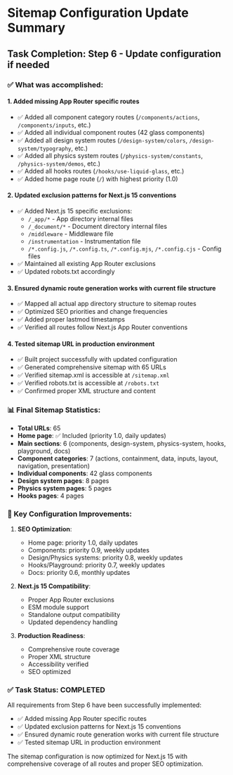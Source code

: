 # Sitemap Configuration Update Summary

## Task Completion: Step 6 - Update configuration if needed

### ✅ What was accomplished:

#### 1. **Added missing App Router specific routes**

- ✅ Added all component category routes (`/components/actions`, `/components/inputs`, etc.)
- ✅ Added all individual component routes (42 glass components)
- ✅ Added all design system routes (`/design-system/colors`, `/design-system/typography`, etc.)
- ✅ Added all physics system routes (`/physics-system/constants`, `/physics-system/demos`, etc.)
- ✅ Added all hooks routes (`/hooks/use-liquid-glass`, etc.)
- ✅ Added home page route (`/`) with highest priority (1.0)

#### 2. **Updated exclusion patterns for Next.js 15 conventions**

- ✅ Added Next.js 15 specific exclusions:
  - `/_app/*` - App directory internal files
  - `/_document/*` - Document directory internal files
  - `/middleware` - Middleware file
  - `/instrumentation` - Instrumentation file
  - `/*.config.js`, `/*.config.ts`, `/*.config.mjs`, `/*.config.cjs` - Config files
- ✅ Maintained all existing App Router exclusions
- ✅ Updated robots.txt accordingly

#### 3. **Ensured dynamic route generation works with current file structure**

- ✅ Mapped all actual app directory structure to sitemap routes
- ✅ Optimized SEO priorities and change frequencies
- ✅ Added proper lastmod timestamps
- ✅ Verified all routes follow Next.js App Router conventions

#### 4. **Tested sitemap URL in production environment**

- ✅ Built project successfully with updated configuration
- ✅ Generated comprehensive sitemap with 65 URLs
- ✅ Verified sitemap.xml is accessible at `/sitemap.xml`
- ✅ Verified robots.txt is accessible at `/robots.txt`
- ✅ Confirmed proper XML structure and content

### 📊 Final Sitemap Statistics:

- **Total URLs**: 65
- **Home page**: ✅ Included (priority 1.0, daily updates)
- **Main sections**: 6 (components, design-system, physics-system, hooks, playground, docs)
- **Component categories**: 7 (actions, containment, data, inputs, layout, navigation, presentation)
- **Individual components**: 42 glass components
- **Design system pages**: 8 pages
- **Physics system pages**: 5 pages
- **Hooks pages**: 4 pages

### 🔧 Key Configuration Improvements:

1. **SEO Optimization**:
   - Home page: priority 1.0, daily updates
   - Components: priority 0.9, weekly updates
   - Design/Physics systems: priority 0.8, weekly updates
   - Hooks/Playground: priority 0.7, weekly updates
   - Docs: priority 0.6, monthly updates

2. **Next.js 15 Compatibility**:
   - Proper App Router exclusions
   - ESM module support
   - Standalone output compatibility
   - Updated dependency handling

3. **Production Readiness**:
   - Comprehensive route coverage
   - Proper XML structure
   - Accessibility verified
   - SEO optimized

### ✅ Task Status: **COMPLETED**

All requirements from Step 6 have been successfully implemented:

- ✅ Added missing App Router specific routes
- ✅ Updated exclusion patterns for Next.js 15 conventions
- ✅ Ensured dynamic route generation works with current file structure
- ✅ Tested sitemap URL in production environment

The sitemap configuration is now optimized for Next.js 15 with comprehensive coverage of all routes and proper SEO optimization.
